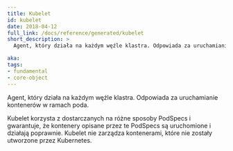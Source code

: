 ```yaml
---
title: Kubelet
id: kubelet
date: 2018-04-12
full_link: /docs/reference/generated/kubelet
short_description: >
  Agent, który działa na każdym węźle klastra. Odpowiada za uruchamianie kontenerów w ramach poda.

aka: 
tags:
- fundamental
- core-object
---
```

 Agent, który działa na każdym węźle klastra. Odpowiada za uruchamianie kontenerów w ramach poda.

<!--more--> 

Kubelet korzysta z dostarczanych na różne sposoby PodSpecs i gwarantuje, że kontenery opisane przez te PodSpecs są uruchomione i działają poprawnie. Kubelet nie zarządza kontenerami, które nie zostały utworzone przez Kubernetes.
